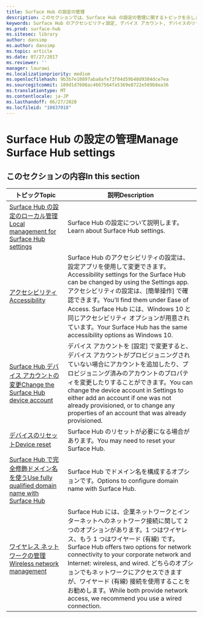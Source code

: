 ```yaml
---
title: Surface Hub の設定の管理
description: このセクションでは、Surface Hub の設定の管理に関するトピックを示します。
keywords: Surface Hub のアクセシビリティ設定, デバイス アカウント, デバイスのリセット, Windows 更新プログラム, ワイヤレス ネットワークの管理
ms.prod: surface-hub
ms.sitesec: library
author: dansimp
ms.author: dansimp
ms.topic: article
ms.date: 07/27/2017
ms.reviewer: ''
manager: laurawi
ms.localizationpriority: medium
ms.openlocfilehash: 9b3b7e10897aba8afe73f04d59b40d9304dce7ea
ms.sourcegitcommit: 109d1d7608ac4667564fa5369e8722e569b8ea36
ms.translationtype: MT
ms.contentlocale: ja-JP
ms.lasthandoff: 06/27/2020
ms.locfileid: "10837018"
---
```

# <span data-ttu-id="2c0c0-104">Surface Hub の設定の管理</span><span class="sxs-lookup"><span data-stu-id="2c0c0-104">Manage Surface Hub settings</span></span>

## <span data-ttu-id="2c0c0-105">このセクションの内容</span><span class="sxs-lookup"><span data-stu-id="2c0c0-105">In this section</span></span>

|<span data-ttu-id="2c0c0-106">トピック</span><span class="sxs-lookup"><span data-stu-id="2c0c0-106">Topic</span></span> | <span data-ttu-id="2c0c0-107">説明</span><span class="sxs-lookup"><span data-stu-id="2c0c0-107">Description</span></span>|
| ------ | --------------- |
| [<span data-ttu-id="2c0c0-108">Surface Hub の設定のローカル管理</span><span class="sxs-lookup"><span data-stu-id="2c0c0-108">Local management for Surface Hub settings</span></span>](local-management-surface-hub-settings.md) | <span data-ttu-id="2c0c0-109">Surface Hub の設定について説明します。</span><span class="sxs-lookup"><span data-stu-id="2c0c0-109">Learn about Surface Hub settings.</span></span>  |
| [<span data-ttu-id="2c0c0-110">アクセシビリティ</span><span class="sxs-lookup"><span data-stu-id="2c0c0-110">Accessibility</span></span>](accessibility-surface-hub.md) | <span data-ttu-id="2c0c0-111">Surface Hub のアクセシビリティの設定は、設定アプリを使用して変更できます。</span><span class="sxs-lookup"><span data-stu-id="2c0c0-111">Accessibility settings for the Surface Hub can be changed by using the Settings app.</span></span> <span data-ttu-id="2c0c0-112">アクセシビリティの設定は、[簡単操作] で確認できます。</span><span class="sxs-lookup"><span data-stu-id="2c0c0-112">You'll find them under Ease of Access.</span></span> <span data-ttu-id="2c0c0-113">Surface Hub には、Windows 10 と同じアクセシビリティ オプションが用意されています。</span><span class="sxs-lookup"><span data-stu-id="2c0c0-113">Your Surface Hub has the same accessibility options as Windows 10.</span></span>|
| [<span data-ttu-id="2c0c0-114">Surface Hub デバイス アカウントの変更</span><span class="sxs-lookup"><span data-stu-id="2c0c0-114">Change the Surface Hub device account</span></span>](change-surface-hub-device-account.md) | <span data-ttu-id="2c0c0-115">デバイス アカウントを [設定] で変更すると、デバイス アカウントがプロビジョニングされていない場合にアカウントを追加したり、プロビジョニング済みのアカウントのプロパティを変更したりすることができます。</span><span class="sxs-lookup"><span data-stu-id="2c0c0-115">You can change the device account in Settings to either add an account if one was not already provisioned, or to change any properties of an account that was already provisioned.</span></span>|
| [<span data-ttu-id="2c0c0-116">デバイスのリセット</span><span class="sxs-lookup"><span data-stu-id="2c0c0-116">Device reset</span></span>](device-reset-surface-hub.md) | <span data-ttu-id="2c0c0-117">Surface Hub のリセットが必要になる場合があります。</span><span class="sxs-lookup"><span data-stu-id="2c0c0-117">You may need to reset your Surface Hub.</span></span>|
| [<span data-ttu-id="2c0c0-118">Surface Hub で完全修飾ドメイン名を使う</span><span class="sxs-lookup"><span data-stu-id="2c0c0-118">Use fully qualified domain name with Surface Hub</span></span>](use-fully-qualified-domain-name-surface-hub.md) | <span data-ttu-id="2c0c0-119">Surface Hub でドメイン名を構成するオプションです。</span><span class="sxs-lookup"><span data-stu-id="2c0c0-119">Options to configure domain name with Surface Hub.</span></span>  |
| [<span data-ttu-id="2c0c0-120">ワイヤレス ネットワークの管理</span><span class="sxs-lookup"><span data-stu-id="2c0c0-120">Wireless network management</span></span>](wireless-network-management-for-surface-hub.md) | <span data-ttu-id="2c0c0-121">Surface Hub には、企業ネットワークとインターネットへのネットワーク接続に関して 2 つのオプションがあります。1 つはワイヤレス、もう 1 つはワイヤード (有線) です。</span><span class="sxs-lookup"><span data-stu-id="2c0c0-121">Surface Hub offers two options for network connectivity to your corporate network and Internet: wireless, and wired.</span></span> <span data-ttu-id="2c0c0-122">どちらのオプションでもネットワークにアクセスできますが、ワイヤード (有線) 接続を使用することをお勧めします。</span><span class="sxs-lookup"><span data-stu-id="2c0c0-122">While both provide network access, we recommend you use a wired connection.</span></span> |
